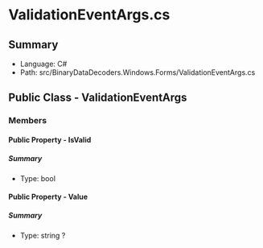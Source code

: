 ﻿# ValidationEventArgs.cs

## Summary

* Language: C#
* Path: src/BinaryDataDecoders.Windows.Forms/ValidationEventArgs.cs

## Public Class - ValidationEventArgs

### Members

#### Public Property - IsValid

##### Summary

 * Type: bool 

#### Public Property - Value

##### Summary

 * Type: string ? 


